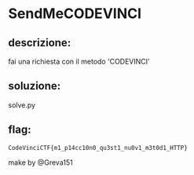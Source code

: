# SendMeCODEVINCI

## descrizione: 
fai una richiesta con il metodo 'CODEVINCI'

## soluzione: 
solve.py

## flag:

`CodeVinciCTF{m1_p14cc10n0_qu3st1_nu0v1_m3t0d1_HTTP}`

make by @Greva151